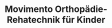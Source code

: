---
title: "Movimento Orthopädie- Rehatechnik für Kinder"
url: /goettingen/movimento-orthopaedie-rehatechnik-fuer-kinder/
shop: Sanitätshaus
---